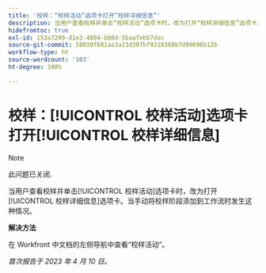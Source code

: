 ```yaml
---
title: '校样：“校样活动”选项卡打开“校样详细信息”'
description: 当用户查看校样并单击“校样活动”选项卡时，改为打开“校样详细信息”选项卡。当手动将校样阶段添加到工作流时发生这种情况。
hidefromtoc: true
exl-id: 153a7289-d1e3-4894-bb0d-5baafebb7dac
source-git-commit: 58038f681aa3a13d307bf9318368b7d99696b12b
workflow-type: ht
source-wordcount: '103'
ht-degree: 100%

---
```


# 校样：[!UICONTROL 校样活动]选项卡打开[!UICONTROL 校样详细信息]

<!--This article is on WF and WFP TOCs-->

<!--Valid issue, live for workaround-->

>[!NOTE]
>
>此问题已关闭.

当用户查看校样并单击[!UICONTROL 校样活动]选项卡时，改为打开[!UICONTROL 校样详细信息]选项卡。当手动将校样阶段添加到工作流时发生这种情况。

**解决方法**

在 Workfront 中文档的左侧导航中查看“校样活动”。

_首次报告于 2023 年 4 月 10 日。_
